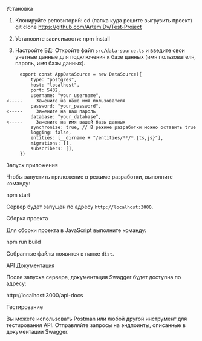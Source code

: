 Установка

1. Клонируйте репозиторий:
	cd (папка куда решите выгрузить проект)
	git clone https://github.com/ArtemIDv/Test-Project

2. Установите зависимости:
	npm install

3. Настройте БД:
	Откройте файл `src/data-source.ts` и введите свои учетные данные для подключения к базе данных (имя пользователя, пароль, имя базы данных).

```
     export const AppDataSource = new DataSource({
         type: "postgres",
         host: "localhost",
         port: 5432,
         username: "your_username",                                                     <-----     Замените на ваше имя пользователя
         password: "your_password",                                                     <-----     Замените на ваш пароль
         database: "your_database",                                                     <-----     Замените на имя вашей базы данных
         synchronize: true, // В режиме разработки можно оставить true
         logging: false,
         entities: [__dirname + "/entities/**/*.{ts,js}"],
         migrations: [],
         subscribers: [],
     })
```
Запуск приложения

Чтобы запустить приложение в режиме разработки, выполните команду:

npm start

Сервер будет запущен по адресу `http://localhost:3000`.

Сборка проекта

Для сборки проекта в JavaScript выполните команду:

npm run build

Собранные файлы появятся в папке `dist`.

API Документация

После запуска сервера, документация Swagger будет доступна по адресу:

http://localhost:3000/api-docs

Тестирование

Вы можете использовать Postman или любой другой инструмент для тестирования API. Отправляйте запросы на эндпоинты, описанные в документации Swagger.
